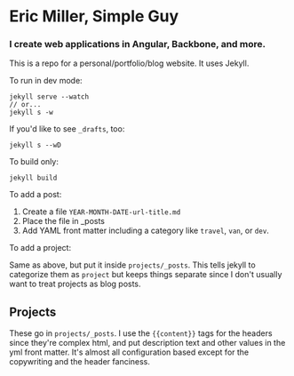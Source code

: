 # Eric Miller, Simple Guy
### I create web applications in Angular, Backbone, and more.

This is a repo for a personal/portfolio/blog website. It uses Jekyll.

To run in dev mode:

    jekyll serve --watch
    // or...
    jekyll s -w

If you'd like to see `_drafts`, too:

    jekyll s --wD

To build only:

    jekyll build

To add a post:

1. Create a file `YEAR-MONTH-DATE-url-title.md`
2. Place the file in _posts
3. Add YAML front matter including a category like `travel`, `van`, or `dev`.

To add a project:

Same as above, but put it inside `projects/_posts`. This tells jekyll to categorize them as `project` but keeps things separate since I don't usually want to treat projects as blog posts.


## Projects

These go in `projects/_posts`. I use the `{{content}}` tags for the headers since they're complex html, and put description text and other values in the yml front matter.
It's almost all configuration based except for the copywriting and the header fanciness.